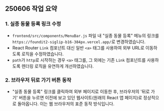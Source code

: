 ## 250606 작업 요약

### 1. 실종 동물 등록 링크 수정
- `frontend/src/components/MenuBar.js` 파일 내 "실종 동물 등록" 메뉴의 링크를 `https://foundit2-siglip-b16-384px.vercel.app/`로 변경하였습니다.
- React Router `Link` 컴포넌트 대신 일반 `<a>` 태그를 사용하여 외부 URL로 이동하도록 로직을 수정하였습니다.
- `path`가 `http`로 시작하는 경우 `<a>` 태그를, 그 외에는 기존 `Link` 컴포넌트를 사용하도록 렌더링 로직을 유연하게 개선하였습니다.

### 2. 브라우저 뒤로 가기 버튼 동작
- "실종 동물 등록" 링크를 클릭하여 외부 페이지로 이동한 후, 브라우저의 '뒤로 가기' 버튼을 누르면 이전에 보고 있던 웹사이트(원래의 React 앱 페이지)로 정상적으로 돌아옵니다. 이는 웹 브라우저의 표준 동작 방식입니다.
